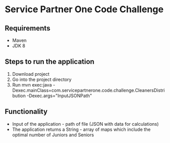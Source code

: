 # Service Partner One Code Challenge

## Requirements
* Maven
* JDK 8

## Steps to run the application
1. Download project
2. Go into the project directory
3. Run mvn exec:java -Dexec.mainClass=com.servicepartnerone.code.challenge.CleanersDistribution -Dexec.args="InputJSONPath"

## Functionality
* Input of the application - path of file (JSON with data for calculations)
* The application returns a String - array of maps which include the optimal number of Juniors and Seniors
